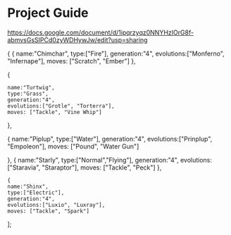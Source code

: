 # Project Guide
https://docs.google.com/document/d/1ipqrzyqz0NNYHzIOrG8f-abmvsGsSIPCd0zyWDHywJw/edit?usp=sharing

 {
     {
    name:"Chimchar",
    type:["Fire"],
    generation:"4",
    evolutions:["Monferno", "Infernape"],
    moves: ["Scratch", "Ember"]
  },

  {

    name:"Turtwig",
    type:"Grass",
    generation:"4",
    evolutions:["Grotle", "Torterra"],
    moves: ["Tackle", "Vine Whip"]
  },

   {
 	name:"Piplup",
    type:["Water"],
    generation:"4",
    evolutions:["Prinplup", "Empoleon"],
    moves: ["Pound", "Water Gun"]

   },
   {
    name:"Starly",
    type:["Normal","Flying"],
    generation:"4",
    evolutions:["Staravia", "Staraptor"],
    moves: ["Tackle", "Peck"]
	},

	{
 	name:"Shinx",
    type:["Electric"],
    generation:"4",
    evolutions:["Luxio", "Luxray"],
    moves: ["Tackle", "Spark"]

	
];